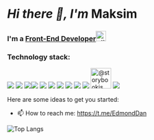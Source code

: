 <h1><i>Hi there 👋, I'm</i> Maksim</h1> 

### I'm a <a href="https://edmonddantess.github.io/portfolioinweb/">Front-End Developer<img  src="https://img.icons8.com/stickers/512/mouse-left-click.png" alt="click here" width='24'/></a>            

### Technology stack:

<div style={{display: 'flex'}}>
    <img src="https://img.icons8.com/fluency/48/000000/typescript--v2.png"/>
  <img src="https://img.icons8.com/color/48/000000/javascript--v1.png"/>
<img src="https://img.icons8.com/color/48/000000/html-5--v1.png"/
     ><img src="https://img.icons8.com/color/48/000000/css3.png"/>
<img src="https://img.icons8.com/color/48/000000/sass-avatar.png"/>
  <img src="https://img.icons8.com/external-tal-revivo-color-tal-revivo/48/000000/external-react-a-javascript-library-for-building-user-interfaces-logo-color-tal-revivo.png"/>
    <img src="https://img.icons8.com/color/48/000000/redux.png"/>
  <img src="https://img.icons8.com/color/48/000000/git.png"/>
  <img src="https://img.icons8.com/color/48/000000/api.png"/>
<img src="https://img.icons8.com/external-tal-revivo-color-tal-revivo/48/000000/external-jest-can-collect-code-coverage-information-from-entire-projects-logo-color-tal-revivo.png"/>
  <img itemprop="image" class="avatar flex-shrink-0 mb-3 mr-3 mb-md-0 mr-md-4" src="https://avatars.githubusercontent.com/u/22632046?s=200&amp;v=4" width="48" height="48" alt="@storybookjs">
  <img src="https://img.icons8.com/color/48/000000/material-ui.png"/>
</div>




Here are some ideas to get you started:



- 📫 How to reach me: https://t.me/EdmondDan

![Top Langs](https://github-readme-stats.vercel.app/api/top-langs/?username=EdmondDantess&layout=compact)
